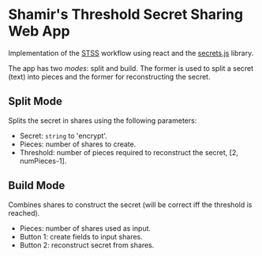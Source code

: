 # Shamir's Threshold Secret Sharing Web App

Implementation of the [STSS](https://en.wikipedia.org/wiki/Shamir%27s_Secret_Sharing) workflow using react and the [secrets.js](https://www.npmjs.com/package/secrets.js-34r7h/v/2.0.0) library.

The app has two *modes*: split and build. The former is used to split a secret (text) into pieces and the former for reconstructing the secret.

## Split Mode
Splits the secret in shares using the following parameters:
* Secret: `string` to 'encrypt'.
* Pieces: number of shares to create.
* Threshold: number of pieces required to reconstruct the secret, [2, numPieces-1].

## Build Mode
Combines shares to construct the secret (will be correct iff the threshold is reached).
* Pieces: number of shares used as input.
* Button 1: create fields to input shares.
* Button 2: reconstruct secret from shares.
